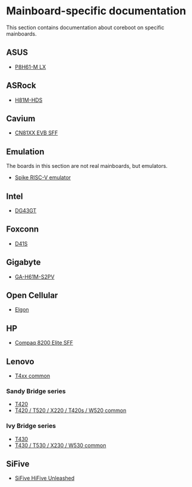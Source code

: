 # Mainboard-specific documentation

This section contains documentation about coreboot on specific mainboards.

## ASUS

- [P8H61-M LX](asus/p8h61-m_lx.md)

## ASRock

- [H81M-HDS](asrock/h81m-hds.md)

## Cavium

- [CN81XX EVB SFF](cavium/cn8100_sff_evb.md)

## Emulation

The boards in this section are not real mainboards, but emulators.

- [Spike RISC-V emulator](emulation/spike-riscv.md)

## Intel

- [DG43GT](intel/dg43gt.md)

## Foxconn

- [D41S](foxconn/d41s.md)

## Gigabyte

- [GA-H61M-S2PV](gigabyte/ga-h61m-s2pv.md)

## Open Cellular

- [Elgon](opencellular/elgon.md)

## HP

- [Compaq 8200 Elite SFF](hp/compaq_8200_sff.md)

## Lenovo

- [T4xx common](lenovo/t4xx_series.md)

### Sandy Bridge series

- [T420](lenovo/t420.md)
- [T420 / T520 / X220 / T420s / W520 common](lenovo/xx20_series.md)

### Ivy Bridge series

- [T430](lenovo/t430.md)
- [T430 / T530 / X230 / W530 common](lenovo/xx30_series.md)

## SiFive

- [SiFive HiFive Unleashed](sifive/hifive-unleashed.md)
